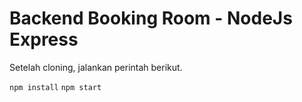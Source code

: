 # Backend Booking Room - NodeJs Express 

 Setelah cloning, jalankan perintah berikut.
 
`npm install`
`npm start`